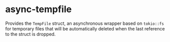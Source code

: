 # async-tempfile

Provides the `TempFile` struct, an asynchronous wrapper based on `tokio::fs`
for temporary files that will be automatically deleted when the last reference to
the struct is dropped.
